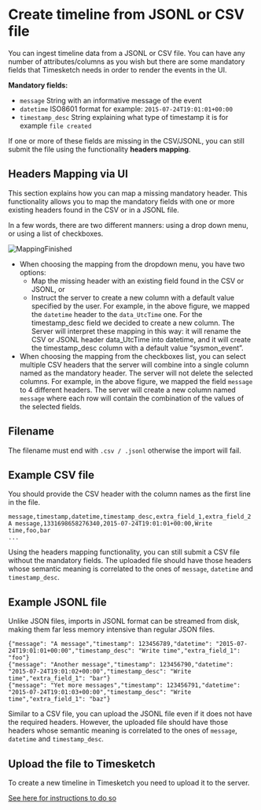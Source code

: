 # Create timeline from JSONL or CSV file

You can ingest timeline data from a JSONL or CSV file. You can have any number of attributes/columns as you wish but there are some mandatory fields that Timesketch needs in order to render the events in the UI.

**Mandatory fields:**

- `message` String with an informative message of the event
- `datetime` ISO8601 format for example: `2015-07-24T19:01:01+00:00`
- `timestamp_desc` String explaining what type of timestamp it is for example `file created`

If one or more of these fields are missing in the CSV/JSONL, you can still submit the file using the functionality **headers mapping**.

## Headers Mapping via UI

This section explains how you can map a missing mandatory header. This functionality allows you to map the mandatory fields with one or more existing headers found in the CSV or in a JSONL file.


In a few words, there are two different manners: using a drop down menu, or using a list of checkboxes.

![MappingFinished](https://user-images.githubusercontent.com/108743205/184672045-ab540bdb-b452-412e-9d49-63ef1d82ae49.png)

* When choosing the mapping from the dropdown menu, you have two options: 
    * Map the missing header with an existing field found in the CSV or JSONL, or 
    * Instruct the server to create a new column with a default value specified by the user.
For example, in the above figure, we mapped the `datetime` header to the `data_UtcTime` one. For the timestamp_desc field we decided to create a new column. The Server will interpret these mapping in this way: it will rename the CSV or JSONL header data_UtcTime into datetime, and it will create the timestamp_desc column with a default value “sysmon_event”.
* When choosing the mapping from the checkboxes list, you can select multiple CSV headers that the server will combine into a single column named as the mandatory header. The server will not delete the selected columns. For example, in the above figure, we mapped the field `message` to 4 different headers. The server will create a new column named `message` where each row will contain the combination of the values of the selected fields. 

## Filename

The filename must end with `.csv / .jsonl` otherwise the import will fail.

## Example CSV file

You should provide the CSV header with the column names as the first line in the file.

    message,timestamp,datetime,timestamp_desc,extra_field_1,extra_field_2
    A message,1331698658276340,2015-07-24T19:01:01+00:00,Write time,foo,bar
    ...
    
Using the headers mapping functionality, you can still submit a CSV file without the mandatory fields. The uploaded file should have those headers whose semantic meaning is correlated to the ones of `message`, `datetime` and `timestamp_desc`.

## Example JSONL file

Unlike JSON files, imports in JSONL format can be streamed from disk, making them far less memory intensive than regular JSON files.

    {"message": "A message","timestamp": 123456789,"datetime": "2015-07-24T19:01:01+00:00","timestamp_desc": "Write time","extra_field_1": "foo"}
    {"message": "Another message","timestamp": 123456790,"datetime": "2015-07-24T19:01:02+00:00","timestamp_desc": "Write time","extra_field_1": "bar"}
    {"message": "Yet more messages","timestamp": 123456791,"datetime": "2015-07-24T19:01:03+00:00","timestamp_desc": "Write time","extra_field_1": "baz"}

Similar to a CSV file, you can upload the JSONL file even if it does not have the required headers. However, the uploaded file should have those headers whose semantic meaning is correlated to the ones of `message`, `datetime` and `timestamp_desc`.

## Upload the file to Timesketch

To create a new timeline in Timesketch you need to upload it to the server.

[See here for instructions to do so](/guides/user/upload-data/)
